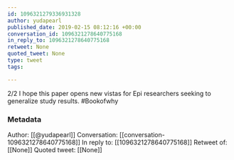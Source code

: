 ```yaml
---
id: 1096321279336931328
author: yudapearl
published_date: 2019-02-15 08:12:16 +00:00
conversation_id: 1096321278640775168
in_reply_to: 1096321278640775168
retweet: None
quoted_tweet: None
type: tweet
tags:

---
```


2/2
I hope this paper opens new vistas for Epi researchers seeking to generalize study results. #Bookofwhy

### Metadata

Author: [[@yudapearl]]
Conversation: [[conversation-1096321278640775168]]
In reply to: [[1096321278640775168]]
Retweet of: [[None]]
Quoted tweet: [[None]]
